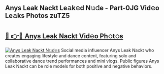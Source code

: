 ## Anys Leak Nackt Le𝚊k𝚎d N𝚞𝚍e - Part-0JG Vid𝚎o Le𝚊ks Photos zuTZ5

# <h2><a href="http://fb87swz.evod.top/?m=Anys+Leak+Nackt">🔗 👉🔴 Anys Leak Nackt Vid𝚎o Ph𝚘t𝚘s</a></h2>

[![Anys Leak Nackt N𝚞d𝚎s](https://i.imgur.com/8V9OHl7.gif)](http://fb87swz.evod.top/?m=Anys+Leak+Nackt)
Social media influencer Anys Leak Nackt who creates engaging lifestyle and dance content, featuring solo and collaborative dance trend performances and mini vlogs. Public figures Anys Leak Nackt can be role models for both positive and negative behaviors. 
